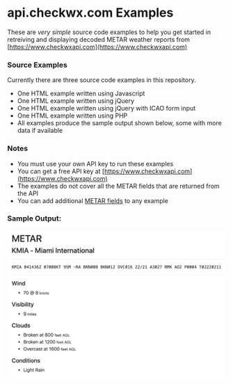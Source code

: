 # api.checkwx.com Examples

These are _very simple_ source code examples to help you get started in retreiving and displaying decoded METAR weather reports from [https://www.checkwxapi.com](https://www.checkwxapi.com)

### Source Examples

Currently there are three source code examples in this repository.  

* One HTML example written using Javascript
* One HTML example written using jQuery
* One HTML example written using jQuery with ICAO form input
* One HTML example written using PHP
* All examples produce the sample output shown below, some with more data if available

### Notes

* You must use your own API key to run these examples
* You can get a free API key at [https://www.checkwxapi.com](https://www.checkwxapi.com)
* The examples do not cover all the METAR fields that are returned from the API
* You can add additional [METAR fields](https://www.checkwxapi.com/documentation) to any example

### Sample Output:

![alt text](screenshots/main.png "Example")
